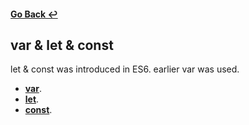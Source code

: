 #### [Go Back ↩](../README.md)
## var & let & const

let & const was introduced in ES6. earlier var was used.

- [**var**](./var/README.md).
- [**let**](./let/README.md).
- [**const**](./const/README.md).

